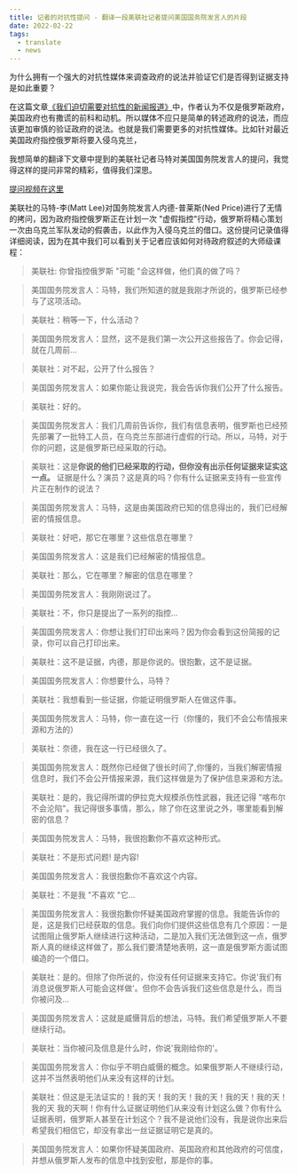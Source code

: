 ```yaml
---
title: 记者的对抗性提问 - 翻译一段美联社记者提问美国国务院发言人的片段
date: 2022-02-22
tags:
  - translate
  - news
---
```


为什么拥有一个强大的对抗性媒体来调查政府的说法并验证它们是否得到证据支持是如此重要？

在这篇文章[《我们迫切需要对抗性的新闻报道》](https://www.currentaffairs.org/2022/02/the-urgent-need-for-adversarial-journalism/)中，作者认为不仅是俄罗斯政府，美国政府也有撒谎的前科和动机。所以媒体不应只是简单的转述政府的说法，而应该更加审慎的验证政府的说法。也就是我们需要更多的对抗性媒体。比如针对最近美国政府指控俄罗斯将要入侵乌克兰，

我想简单的翻译下文章中提到的美联社记者马特对美国国务院发言人的提问，我觉得这样的提问非常的精彩，值得我们深思。

[提问视频在这里](https://twitter.com/mtracey/status/1489376549375823872?s=20&t=cBHcMxmTWQ8Val1bmknqZw)

美联社的马特-李(Matt Lee)对国务院发言人内德-普莱斯(Ned Price)进行了无情的拷问，因为政府指控俄罗斯正在计划一次 "虚假指控"行动，俄罗斯将精心策划一次由乌克兰军队发动的假袭击，以此作为入侵乌克兰的借口。这份提问记录值得详细阅读，因为在其中我们可以看到关于记者应该如何对待政府叙述的大师级课程：

> 美联社: 你曾指控俄罗斯 "可能 "会这样做，他们真的做了吗？

> 美国国务院发言人：马特，我们所知道的就是我刚才所说的，俄罗斯已经参与了这项活动。

> 美联社：稍等一下，什么活动？

> 美国国务院发言人：显然，这不是我们第一次公开这些报告了。你会记得，就在几周前...

> 美联社：对不起，公开了什么报告？

> 美国国务院发言人：如果你能让我说完，我会告诉你我们公开了什么报告。

> 美联社：好的。

> 美国国务院发言人：我们几周前告诉你，我们有信息表明，俄罗斯也已经预先部署了一批特工人员，在乌克兰东部进行虚假的行动。所以，马特，对于你的问题，这是俄罗斯已经采取的行动。

> 美联社：这是**你说的他们已经采取的行动，但你没有出示任何证据来证实这一点。** 证据是什么？演员？这是真的吗？你有什么证据来支持有一些宣传片正在制作的说法？

> 美国国务院发言人：马特，这是由美国政府已知的信息得出的，我们已经解密的情报信息。

> 美联社：好吧，那它在哪里？这些信息在哪里？

> 美国国务院发言人：这是我们已经解密的情报信息。

> 美联社：那么，它在哪里？解密的信息在哪里？

> 美国国务院发言人：我刚刚说过了。

> 美联社：不，你只是提出了一系列的指控...

> 美国国务院发言人：你想让我们打印出来吗？因为你会看到这份简报的记录，你可以自己打印出来。

> 美联社：这不是证据，内德，那是你说的。很抱歉，这不是证据。

> 美国国务院发言人：你想要什么，马特？

> 美联社：我想看到一些证据，你能证明俄罗斯人在做这件事。

> 美国国务院发言人：马特，你一直在这一行（你懂的，我们不会公布情报来源和方法的）

> 美联社：奈德，我在这一行已经很久了。

> 美国国务院发言人：既然你已经做了很长时间了,你懂的，当我们解密情报信息时，我们不会公开情报来源，我们这样做是为了保护信息来源和方法。

> 美联社：是的，我记得所谓的伊拉克大规模杀伤性武器，我还记得 "喀布尔不会沦陷"。我记得很多事情，那么，除了你在这里说之外，哪里能看到解密的信息？

> 美国国务院发言人：马特，我很抱歉你不喜欢这种形式。

> 美联社：不是形式问题! 是内容!

> 美国国务院发言人：我很抱歉你不喜欢这个内容。

> 美联社：不是我 "不喜欢 "它...

> 美国国务院发言人：我很抱歉你怀疑美国政府掌握的信息。我能告诉你的是，这是我们已经获取的信息。我们向你们提供这些信息有几个原因：一是试图阻止俄罗斯人继续进行这种活动，二是加入我们无法做到这一点，俄罗斯人真的继续这样做了，那么我们要清楚地表明，这一直是俄罗斯方面试图编造的一个借口。

> 美联社：是的。但除了你所说的，你没有任何证据来支持它。你说'我们有消息说俄罗斯人可能会这样做'。但你不会告诉我们这些信息是什么，而当你被问及...

> 美国国务院发言人：这就是威慑背后的想法，马特。我们希望俄罗斯人不要继续行动。

> 美联社：当你被问及信息是什么时，你说'我刚给你的'。

> 美国国务院发言人：你似乎不明白威慑的概念。如果俄罗斯人不继续行动，这并不当然表明他们从来没有这样的计划。

> 美联社：但这是无法证实的！我的天！我的天！我的天！我的天！我的天！我的天 我的天啊！你有什么证据证明他们从来没有计划这么做？你有什么证据表明，俄罗斯人甚至在计划这个？我不是说他们没有，我是说你出来后希望我们相信它，却没有拿出一丝证据证明它是真的。

> 美国国务院发言人：如果你怀疑美国政府、英国政府和其他政府的可信度，并想从俄罗斯人发布的信息中找到安慰，那是你的事。
